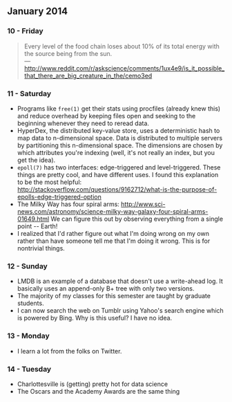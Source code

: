 ## January 2014

### 10 - Friday
> Every level of the food chain loses about 10% of its total energy with the source being from the sun.
> <br/>— http://www.reddit.com/r/askscience/comments/1ux4e9/is_it_possible_that_there_are_big_creature_in_the/cemo3ed

### 11 - Saturday
* Programs like `free(1)` get their stats using procfiles (already knew this) and
  reduce overhead by keeping files open and seeking to the beginning whenever they
  need to reread data.
* HyperDex, the distributed key-value store, uses a deterministic hash to map data
  to n-dimensional space. Data is distributed to multiple servers by partitioning
  this n-dimensional space. The dimensions are chosen by which attributes you're
  indexing (well, it's not really an index, but you get the idea).
* `epoll(7)` has two interfaces: edge-triggered and level-triggered. These things
  are pretty cool, and have different uses.
  I found this explanation to be the most helpful: http://stackoverflow.com/questions/9162712/what-is-the-purpose-of-epolls-edge-triggered-option
* The Milky Way has four spiral arms: http://www.sci-news.com/astronomy/science-milky-way-galaxy-four-spiral-arms-01649.html
  We can figure this out by observing everything from a single point -- Earth!
* I realized that I'd rather figure out what I'm doing wrong on my own rather than
  have someone tell me that I'm doing it wrong. This is for nontrivial things.

### 12 - Sunday
* LMDB is an example of a database that doesn't use a write-ahead log. It basically uses
  an append-only B+ tree with only two versions.
* The majority of my classes for this semester are taught by graduate students.
* I can now search the web on Tumblr using Yahoo's search engine which is powered by Bing.
  Why is this useful? I have no idea.

### 13 - Monday
* I learn a lot from the folks on Twitter.

### 14 - Tuesday
* Charlottesville is (getting) pretty hot for data science
* The Oscars and the Academy Awards are the same thing
